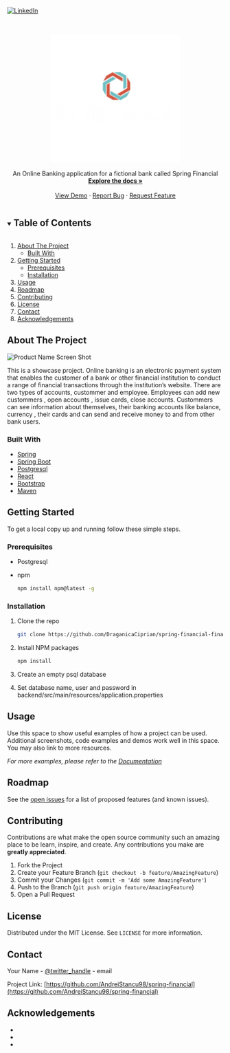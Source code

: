 <!--
*** Thanks for checking out the Best-README-Template. If you have a suggestion
*** that would make this better, please fork the repo and create a pull request
*** or simply open an issue with the tag "enhancement".
*** Thanks again! Now go create something AMAZING! :D
***
***
***
*** To avoid retyping too much info. Do a search and replace for the following:
*** github_username, repo_name, twitter_handle, email, project_title, project_description
-->



<!-- PROJECT SHIELDS -->
<!--
*** I'm using markdown "reference style" links for readability.
*** Reference links are enclosed in brackets [ ] instead of parentheses ( ).
*** See the bottom of this document for the declaration of the reference variables
*** for contributors-url, forks-url, etc. This is an optional, concise syntax you may use.
*** https://www.markdownguide.org/basic-syntax/#reference-style-links
-->
[![LinkedIn][linkedin-shield]][linkedin-url]



<!-- PROJECT LOGO -->
<br />
<p align="center">
  <a href="https://github.com/AndreiStancu98/spring-financial">
    <img src="/spring-financial-frontend-v1-master/src/images/logo.png" alt="Logo" width="300" height="300">
  </a>

<!--   <h3 align="center">Spring Financial</h3> -->

  <p align="center">
    An Online Banking application for a fictional bank called Spring Financial
    <br />
    <a href="https://github.com/AndreiStancu98/spring-financial"><strong>Explore the docs »</strong></a>
    <br />
    <br />
    <a href="https://github.com/AndreiStancu98/spring-financial">View Demo</a>
    ·
    <a href="https://github.com/AndreiStancu98/spring-financial/issues">Report Bug</a>
    ·
    <a href="https://github.com/AndreiStancu98/spring-financial/issues">Request Feature</a>
  </p>
</p>



<!-- TABLE OF CONTENTS -->
<details open="open">
  <summary><h2 style="display: inline-block">Table of Contents</h2></summary>
  <ol>
    <li>
      <a href="#about-the-project">About The Project</a>
      <ul>
        <li><a href="#built-with">Built With</a></li>
      </ul>
    </li>
    <li>
      <a href="#getting-started">Getting Started</a>
      <ul>
        <li><a href="#prerequisites">Prerequisites</a></li>
        <li><a href="#installation">Installation</a></li>
      </ul>
    </li>
    <li><a href="#usage">Usage</a></li>
    <li><a href="#roadmap">Roadmap</a></li>
    <li><a href="#contributing">Contributing</a></li>
    <li><a href="#license">License</a></li>
    <li><a href="#contact">Contact</a></li>
    <li><a href="#acknowledgements">Acknowledgements</a></li>
  </ol>
</details>



<!-- ABOUT THE PROJECT -->
## About The Project

![Product Name Screen Shot](https://media3.giphy.com/media/fJXBnCIBMd9Cle8VUB/giphy.gif?cid=790b761136b46fe8beab86b5da613c6ff8d08c99a340a78c&rid=giphy.gif&ct=g)

This is a showcase project. Online banking is an electronic payment system that enables the customer of a bank or other financial institution to conduct a range of financial transactions through the institution’s website. There are two types of accounts, custommer and employee. Employees can add new custommers , open accounts , issue cards, close accounts. Custommers can see information about themselves, their banking accounts like balance, currency , their cards and can send and receive money to and from other bank users.

### Built With

* [Spring](https://spring.io/)
* [Spring Boot](https://spring.io/projects/spring-boot)
* [Postgresql](https://www.postgresql.org/)
* [React](https://reactjs.org/)
* [Bootstrap](https://getbootstrap.com/)
* [Maven](https://maven.apache.org/)



<!-- GETTING STARTED -->
## Getting Started

To get a local copy up and running follow these simple steps.

### Prerequisites

* Postgresql

* npm
  ```sh
  npm install npm@latest -g
  ```


### Installation

1. Clone the repo
   ```sh
   git clone https://github.com/DraganicaCiprian/spring-financial-final.git
   ```
2. Install NPM packages
   ```sh
   npm install
   ```
   
3. Create an empty psql database

4. Set database name, user and password in backend/src/main/resources/application.properties 



<!-- USAGE EXAMPLES -->
## Usage

Use this space to show useful examples of how a project can be used. Additional screenshots, code examples and demos work well in this space. You may also link to more resources.

_For more examples, please refer to the [Documentation](https://example.com)_



<!-- ROADMAP -->
## Roadmap

See the [open issues](https://github.com/AndreiStancu98/spring-financial/issues) for a list of proposed features (and known issues).



<!-- CONTRIBUTING -->
## Contributing

Contributions are what make the open source community such an amazing place to be learn, inspire, and create. Any contributions you make are **greatly appreciated**.

1. Fork the Project
2. Create your Feature Branch (`git checkout -b feature/AmazingFeature`)
3. Commit your Changes (`git commit -m 'Add some AmazingFeature'`)
4. Push to the Branch (`git push origin feature/AmazingFeature`)
5. Open a Pull Request



<!-- LICENSE -->
## License

Distributed under the MIT License. See `LICENSE` for more information.



<!-- CONTACT -->
## Contact

Your Name - [@twitter_handle](https://twitter.com/twitter_handle) - email

Project Link: [https://github.com/AndreiStancu98/spring-financial](https://github.com/AndreiStancu98/spring-financial)



<!-- ACKNOWLEDGEMENTS -->
## Acknowledgements

* []()
* []()
* []()





<!-- MARKDOWN LINKS & IMAGES -->
<!-- https://www.markdownguide.org/basic-syntax/#reference-style-links -->
[contributors-shield]: https://img.shields.io/github/contributors/AndreiStancu98/repo.svg?style=for-the-badge
[contributors-url]: https://github.com/AndreiStancu98/spring-financial/graphs/contributors
[forks-shield]: https://img.shields.io/github/forks/AndreiStancu98/repo.svg?style=for-the-badge
[forks-url]: https://github.com/AndreiStancu98/spring-financial/network/members
[stars-shield]: https://img.shields.io/github/stars/AndreiStancu98/repo.svg?style=for-the-badge
[stars-url]: https://github.com/AndreiStancu98/spring-financial/stargazers
[issues-shield]: https://img.shields.io/github/issues/AndreiStancu98/repo.svg?style=for-the-badge
[issues-url]: https://github.com/AndreiStancu98/spring-financial/issues
[license-shield]: https://img.shields.io/github/license/AndreiStancu98/repo.svg?style=for-the-badge
[license-url]: https://github.com/AndreiStancu98/spring-financial/blob/master/LICENSE.txt
[linkedin-shield]: https://img.shields.io/badge/-LinkedIn-black.svg?style=for-the-badge&logo=linkedin&colorB=555
[linkedin-url]: https://linkedin.com/in/andrei-stancu
